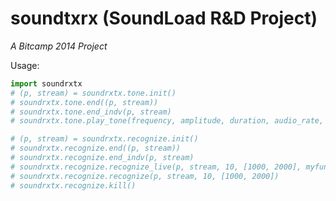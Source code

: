 soundtxrx (SoundLoad R&D Project)
==================================
*A Bitcamp 2014 Project*

Usage:  
```python
import soundrxtx
# (p, stream) = soundrxtx.tone.init()
# soundrxtx.tone.end((p, stream))
# soundrxtx.tone.end_indv(p, stream)
# soundrxtx.tone.play_tone(frequency, amplitude, duration, audio_rate, stream)

# (p, stream) = soundrxtx.recognize.init()
# soundrxtx.recognize.end((p, stream))
# soundrxtx.recognize.end_indv(p, stream)
# soundrxtx.recognize.recognize_live(p, stream, 10, [1000, 2000], myfunc)
# soundrxtx.recognize.recognize(p, stream, 10, [1000, 2000])
# soundrxtx.recognize.kill()
```
